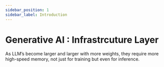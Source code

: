 ```yaml
---
sidebar_position: 1
sidebar_label: Introduction
---
```


# Generative AI : Infrastrcuture Layer

As LLM’s become larger and larger with more weights, they require more high-speed memory, not just for training but even for inference. 
